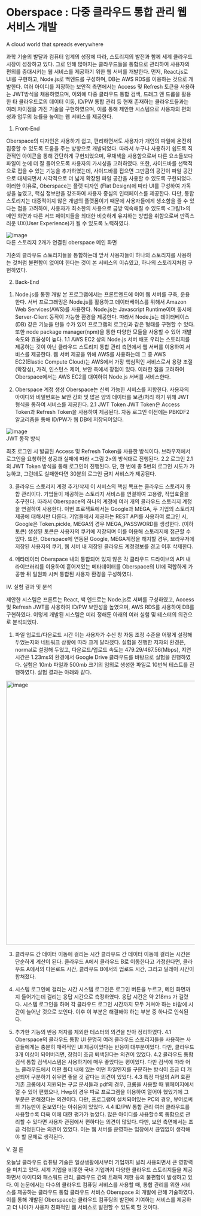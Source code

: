 # Oberspace : 다중 클라우드 통합 관리 웹서비스 개발
A cloud world that spreads everywhere

  과학 기술의 발달과 컴퓨터 업계의 성장에 따라, 스토리지의 발전과 함께 세계 클라우드 시장이 성장하고 있다. 그로 인해 많아지는 클라우드들을 통합으로 관리하여 사용자의 편의를 증대시키는 웹 서비스를 제공하기 위한 웹 서버를 개발한다. 먼저, React.js로 UI를 구현하고, Node.js로 백엔드를 구성하며, DB는 AWS RDS를 이용하는 것으로 개발한다. 여러 아이디를 저장하는 보안적 측면에서는 Access 및 Refresh 토큰을 사용하는 JWT방식을 채용하였으며, 이외에 다중 클라우드 통합 검색, 드래그 앤 드롭을 활용한 타 클라우드로의 데이터 이동, ID/PW 통합 관리 등 현재 존재하는 클라우드들과는 여러 차이점을 가진 기술을 구현하였으며, 이를 통해 제안한 시스템으로 사용자의 편의성과 업무의 능률을 높이는 웹 서비스를 제공한다. 

1) Front-End

  Oberspace의 디자인은 사용하기 쉽고, 편리하면서도 사용자가 개인의 파일에 온전히 집중할 수 있도록 도움을 주는 방향으로 개발되었다. 따라서 누구나 사용하기 쉽도록 직관적인 아이콘을 통해 간단하게 구현되었으며, 무채색을 사용함으로써 다른 요소들보다 파일이 눈에 더 잘 들어오도록 사용자의 가시성을 고려하였다. 또한, 사이드바를 선택적으로 접을 수 있는 기능을 추가하였는데, 사이드바를 접으면 그만큼의 공간이 파일 공간으로 대체되면서 시각적으로 더 넓게 확장된 파일 공간을 사용할 수 있도록 구현되었다.
  이러한 이유로, Oberspace는 플랫 디자인 (Flat Design)에 따라 UI를 구성하여 가독성을 높였고, 핵심 정보만을 강조하여 사용자 중심의 인터페이스를 제공한다. 
  다만, 통합 스토리지는 대중적이지 않은 개념의 플랫폼이기 때문에 사용자들에게 생소함을 줄 수 있다는 점을 고려하여, 사용자가 최소한의 사용으로 금방 익숙해질 수 있도록 <그림1>의 메인 화면과 다른 서브 페이지들을 최대한 비슷하게 유지하는 방법을 취함으로써 만족스러운 UX(User Experience)가 될 수 있도록 노력하였다.


![image](https://github.com/user-attachments/assets/60432f69-13cb-498a-b5f1-a0b9d627b66a)  
다른 스토리지 2개가 연결된 oberspace 메인 화면

  기존의 클라우드 스토리지들을 통합하는데 앞서 사용자들이 하나의 스토리지를 사용하는 것처럼 불편함이 없어야 한다는 것이 본 서비스의 이슈였고, 하나의 스토리지처럼 구현하였다.

2) Back-End

  1. Node.js를 통한 개발
  본 프로그램에서는 프론트엔드에 이어 웹 서버를 구축, 운용한다. 서버 프로그래밍은 Node.js를 활용하고 데이터베이스를 위해서 Amazon Web Services(AWS)를 사용한다. Node.js는 Javascript Runtime이며 동시에 Server-Client 동작이 가능한 환경을 제공한다. 따라서 Node.js는 데이터베이스(DB) 같은 기능을 만들 수가 있어 프로그램의 로그인과 같은 형태를 구현할 수 있다. 또한 node package manager(npm)을 통한 다양한 모듈을 사용할 수 있어 개발 속도와 효율성이 높다.
  1.1 AWS EC2 상의 Node.js 서버 배포
  우리는 스토리지를 제공하는 것이 아닌 클라우드 스토리지 통합 관리 측면에서 웹 서버를 이용하여 서비스를 제공한다. 웹 서버 제공을 위해 AWS를 사용하는데 그 중 AWS EC2(Elastic Compute Cloud)는 AWS에서 가장 핵심적인 서비스로서 용량 조절(확장성), 가격, 인스턴스 제어, 보안 측에서 장점이 있다. 이러한 점을 고려하여 Oberspace에서는 AWS EC2를 대여하여 Node.js 서버를 서비스한다. 

  2. Oberspace 계정 생성
 Oberspace는 신뢰 가능한 서비스를 지향한다. 사용자의 아이디와 비밀번호는 보안 강화 및 많은 양의 데이터를 보관/처리 하기 위해 JWT 형식을 통하여 서비스를 제공한다.
  2.1 JWT Token
 JWT Token은 Access Token과 Refresh Token을 사용하여 제공된다. 자동 로그인 이전에는 PBKDF2 알고리즘을 통해 ID/PW가 웹 DB에 저장되어있다.

![image](https://github.com/user-attachments/assets/d3c0e7bf-8060-41b7-9bfe-af83c8737862)  
 JWT 동작 방식

최초 로그인 시 발급된 Access 및 Refresh Token을 사용한 방식이다. 브라우저에서 로그인을 요청하면 성공과 실패에 따라 <그림 2>의 방식대로 진행된다.
  2.2 로그인
  2.1의 JWT Token 방식을 통해 로그인이 진행된다. 단, 한 번에 총 5번의 로그인 시도가 가능하고, 그런데도 실패한다면 30분의 로그인 금지 서비스가 제공된다.

  3. 클라우드 스토리지 계정 추가/삭제
  이 서비스의 핵심 목표는 클라우드 스토리지 통합 관리이다. 기업들이 제공하는 스토리지 서비스를 연결하여 고용량, 작업효율을 추구한다. 따라서 Oberspace의 하나의 계정에 여러 개의 클라우드 스토리지 계정을 연결하여 사용한다. 이번 프로젝트에서는 Google과 MEGA, 두 기업의 스토리지 제공에 대해서만 다룬다.
  기업들에서 제공하는 REST API를 사용하여 로그인 시, Google은 Token.pickle, MEGA의 경우 MEGA_PASSWORD를 생성한다. (이하 토큰) 생성된 토큰은 사용자의 쿠키에 저장되며 이를 이용해 스토리지에 접근할 수 있다. 또한, Oberspace에 연동된 Google, MEGA계정을 해지할 경우, 브라우저에 저장된 사용자의 쿠키, 웹 서버 내 저장된 클라우드 계정정보를 경고 이후 삭제한다. 

  4. 메타데이터
  Oberspace 내의 통합되어 있지 않은 각 클라우드 드라이브의 API 내 라이브러리를 이용하여 흩어져있는 메타데이터를 Oberspace의 UI에 적합하게 가공한 뒤 일원화 시켜 통합된 사용자 환경을 구성하였다.

Ⅳ. 실험 결과 및 분석

 제안한 시스템은 프론트는 React, 백 엔드로는 Node.js로 서버를 구성하였고, Access 및 Refresh JWT를 사용하여 ID/PW 보안성을 높였으며, AWS RDS를 사용하여 DB를 구현하였다. 이렇게 개발된 시스템은 미리 정해둔 아래의 여러 실험 및 테스터의 의견으로 분석되었다.
 
1. 파일 업로드/다운로드 시간
  이는 사용자가 수신 창 자동 조정 수준을 어떻게 설정해 두었는지와 네트워크 상황에 따라 크게 달라졌다. 실험을 진행한 저자의 환경은, normal로 설정해 두었고, 다운로드/업로드 속도는 479.29/467.56(Mbps), 지연 시간은 1.23ms의 환경에서 Google Drive 클라우드를 바탕으로 실험을 진행하였다. 실험은 10mb 파일과 500mb 크기의 임의로 생성한 파일로 10번씩 테스트를 진행하였다. 실험 결과는 아래와 같다.
<img width="705" alt="image" src="https://github.com/user-attachments/assets/5ed50bc7-341a-4d3d-a2fc-4c740f6baff5">

3. 클라우드 간 데이터 이동에 걸리는 시간
  클라우드 간 데이터 이동에 걸리는 시간은 단순하게 계산이 된다. 클라우드 A에서 클라우드 B로 이동한다고 가정한다면, 클라우드 A에서의 다운로드 시간, 클라우드 B에서의 업로드 시간, 그리고 딜레이 시간이 합쳐졌다.

4. 시스템 로그인에 걸리는 시간
  시스템 로그인은 로그인 버튼을 누르고, 메인 화면까지 들어가는데 걸리는 응답 시간으로 측정하였다. 응답 시간은 약 218ms 가 걸렸다. 시스템 로그인을 하며 각 클라우드 로그인 시간까지 모두 거쳐야 하는 바람에 시간이 늘어난 것으로 보인다. 이후 이 부분은 해결해야 하는 부분 중 하나로 인식된다.

5. 추가한 기능의 반응
  저자를 제외한 테스터의 의견을 받아 정리하였다.
  4.1 Oberspace의 클라우드 통합 UI
  분명히 여러 클라우드 스토리지들을 사용하는 사람들에게는 충분히 매력적인 UI 제공이었다는 반응이 대부분이었다. 다만, 클라우드 3개 이상이 되어버리면, 장점이 조금 퇴색된다는 의견이 있었다.
  4.2 클라우드 통합검색
  통합 검색시스템은 사용하기에 매우 좋았다는 평이었다. 다만 검색에 따라 어느 클라우드에서 어떤 폴더 내에 있는 어떤 파일인지를 구분하는 방식이 조금 더 개선되어 구분하기 쉬우면 좋을 것 같다는 의견이 있었다.
  4.3 특정 파일의 API 호환
  기존 크롬에서 지원되는 구글 문서들과 pdf의 경우, 크롬을 사용할 때 웹페이지에서 열 수 있어 편했으나, Hwp의 경우 따로 프로그램을 이용하여 열어야 했었기에 그 부분은 편해졌다는 의견이다. 다만, 프로그램이 설치되어있는 PC의 경우, 뷰어로써의 기능만이 돋보였다는 아쉬움이 있었다.
  4.4 ID/PW 통합 관리
  여러 클라우드를 사용할수록 더욱 이에 대한 평가가 높았다. 많은 아이디를 사용할수록 통합으로 관리할 수 있다면 사용자 관점에서 편하다는 의견이 많았다. 다만, 보안 측면에서는 조금 걱정된다는 의견이 있었다. 이는 웹 서버를 운영하는 입장에서 끊임없이 생각해야 할 문제로 생각된다.

Ⅴ. 결  론


 오늘날 클라우드 컴퓨팅 기술은 일상생활에서부터 기업까지 널리 사용되면서 큰 영향력을 미치고 있다. 세계 기업을 비롯한 국내 기업까지 다양한 클라우드 스토리지들을 제공하면서 아이디와 패스워드 관리, 클라우드 간의 트래픽 제한 등의 불편함이 발생하고 있다. 이 논문에서는 다수의 클라우드 컴퓨팅 서비스를 사용할 때, 통합 관리를 위한 서비스를 제공하는 클라우드 통합 클라우드 서비스 Oberspace 의 개발에 관해 기술하였다. 이를 통해 개발된 Oberspace는 클라우드 컴퓨팅의 발전에 기여하는 서비스를 제공하고 더 나아가 사용자 친화적인 웹 서비스로 발전할 수 있도록 할 것이다.
